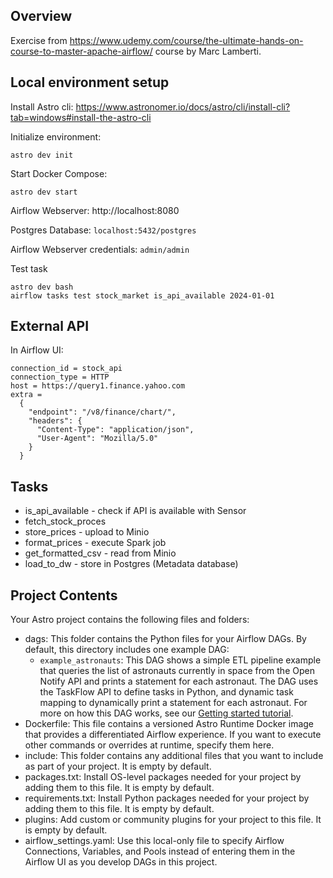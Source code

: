 ## Overview

Exercise from https://www.udemy.com/course/the-ultimate-hands-on-course-to-master-apache-airflow/
course by Marc Lamberti.


## Local environment setup

Install Astro cli:
https://www.astronomer.io/docs/astro/cli/install-cli?tab=windows#install-the-astro-cli

Initialize environment:
```
astro dev init
```

Start Docker Compose:
```
astro dev start
```

Airflow Webserver: http://localhost:8080

Postgres Database: `localhost:5432/postgres`

Airflow Webserver credentials: `admin/admin`

Test task
```
astro dev bash
airflow tasks test stock_market is_api_available 2024-01-01
```

## External API
In Airflow UI: 
```
connection_id = stock_api
connection_type = HTTP
host = https://query1.finance.yahoo.com
extra = 
  {
    "endpoint": "/v8/finance/chart/",
    "headers": {
      "Content-Type": "application/json",
      "User-Agent": "Mozilla/5.0"
    }  
  }
```


## Tasks
* is_api_available - check if API is available with Sensor
* fetch_stock_proces
* store_prices - upload to Minio
* format_prices - execute Spark job
* get_formatted_csv - read from Minio
* load_to_dw - store in Postgres (Metadata database)

## Project Contents

Your Astro project contains the following files and folders:

- dags: This folder contains the Python files for your Airflow DAGs. By default, this directory includes one example DAG:
  - `example_astronauts`: This DAG shows a simple ETL pipeline example that queries the list of astronauts currently in space from the Open Notify API and prints a statement for each astronaut. The DAG uses the TaskFlow API to define tasks in Python, and dynamic task mapping to dynamically print a statement for each astronaut. For more on how this DAG works, see our [Getting started tutorial](https://docs.astronomer.io/learn/get-started-with-airflow).
- Dockerfile: This file contains a versioned Astro Runtime Docker image that provides a differentiated Airflow experience. If you want to execute other commands or overrides at runtime, specify them here.
- include: This folder contains any additional files that you want to include as part of your project. It is empty by default.
- packages.txt: Install OS-level packages needed for your project by adding them to this file. It is empty by default.
- requirements.txt: Install Python packages needed for your project by adding them to this file. It is empty by default.
- plugins: Add custom or community plugins for your project to this file. It is empty by default.
- airflow_settings.yaml: Use this local-only file to specify Airflow Connections, Variables, and Pools instead of entering them in the Airflow UI as you develop DAGs in this project.
